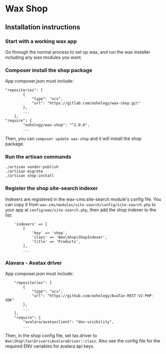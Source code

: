 # Wax Shop

## Installation instructions

### Start with a working wax app
Go through the normal process to set up wax, and run the wax installer including any wax modules you want.

### Composer install the shop package
App composer.json must include:  
```
"repositories": [
        {
            "type": "vcs",
            "url": "https://gitlab.com/oohology/wax-shop.git"
        },
        ...
    ],
"require": {
        "oohology/wax-shop": "^2.0.0",
        ...
```
Then, you can `composer update wax-shop` and it will install the shop package.

### Run the artisan commands  
`./artisan vendor:publish`  
`./artisan migrate`  
`./artisan shop:install`  

### Register the shop site-search indexer
Indexers are registered in the wax-cms:site-search module's config file. You can copy it from `wax-cms/modules/site-search/config/site-search.php` to your app at `config/wax/site-search.php`, then add the shop indexer to the list:
```
    'indexers' => [
        [
            'key' => 'shop',
            'class' => 'Wax\Shop\ShopIndexer',
            'title' => 'Products',
        ],
        ...
```

### Alavara - Avatax driver
App composer.json must include:  
```
    "repositories": [
        {
            "type": "vcs",
            "url": "https://github.com/oohology/AvaTax-REST-V2-PHP-SDK"
        },
        ...
    ],
    "require": {
        "avalara/avataxclient": "dev-visibility",
        ...
```
Then, in the shop config file, set tax.driver to `Wax\Shop\Tax\Drivers\AvalaraDriver::class`. Also see the config file for the required ENV variables for avalara api keys.

